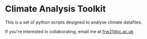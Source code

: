 # Climate Analysis Toolkit

This is a set of python scripts designed to analyse climate datafiles.

If you're interested in collaborating, email me at frw21@ic.ac.uk
